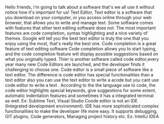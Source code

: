 Hello friends, i'm going to talk about a software that's  we all use it without notice how it's important for us!
Text Editor, Text editor  is a software that you download  on your computer, or you access online through your web browser, that allows you to write and manage text.
Some software comes with features that other text editing software does not. The most important features are code completion, syntax highlighting and a nice variety of themes.
Google will tell you the best text editor is truly the one that you enjoy using the most, that's really the best one.  Code completion is a great feature of text editing software
Code completion allows you to start typing, and the code completion feature will display possible suggestions based on what you originally typed. 
Thier is another software called code editor,every year many new Code Editors are launched, and the developer finds it challenging to choose one.
Code editor is a small piece of software like a text editor. The  difference is code editor has special functionalities than a text editor also you can use the text editor to write a acode but you cant use code editor to write a text .
According to the the language use to code, the code editor highlights special keywords, give suggestions for some extent, automatic indentation features and sometimes it has a integrated terminal as well.
Ex: Sublime Text, Visual Studio Coode editor is not an IDE (Integrated development environment). IDE has more sophisticated complex functionalities to make the developer life more easy. 
It supports debugging, GIT plugins, Code generators, Managing project history etc. Ex: IntelliJ IDEA
